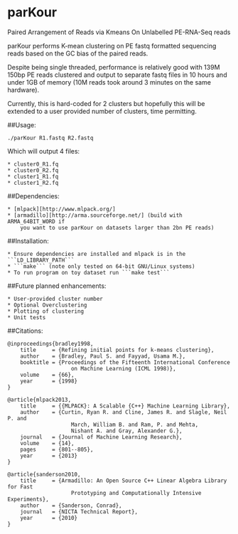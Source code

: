 # parKour
Paired Arrangement of Reads via Kmeans On Unlabelled PE-RNA-Seq reads

parKour performs K-mean clustering on PE fastq formatted sequencing reads based
on the GC bias of the paired reads.

Despite being single threaded, performance is relatively good with 139M 150bp PE
reads clustered and output to separate fastq files in 10 hours and under 1GB 
of memory (10M reads took around 3 minutes on the same hardware).

Currently, this is hard-coded for 2 clusters but hopefully this will be extended
to a user provided number of clusters, time permitting.

##Usage:
```
./parKour R1.fastq R2.fastq
```

Which will output 4 files:

```
* cluster0_R1.fq
* cluster0_R2.fq
* cluster1_R1.fq
* cluster1_R2.fq
```

##Dependencies:

    * [mlpack][http://www.mlpack.org/]
    * [armadillo][http://arma.sourceforge.net/] (build with ARMA_64BIT_WORD if 
        you want to use parKour on datasets larger than 2bn PE reads)

##Installation:

    * Ensure dependencies are installed and mlpack is in the ```LD_LIBRARY_PATH```
    * ```make``` (note only tested on 64-bit GNU/Linux systems)
    * To run program on toy dataset run ```make test```

##Future planned enhancements:

    * User-provided cluster number
    * Optional Overclustering
    * Plotting of clustering
    * Unit tests

##Citations:
```
@inproceedings{bradley1998,
    title     = {Refining initial points for k-means clustering},
    author    = {Bradley, Paul S. and Fayyad, Usama M.},
    booktitle = {Proceedings of the Fifteenth International Conference 
                    on Machine Learning (ICML 1998)},
    volume    = {66},
    year      = {1998}
}

@article{mlpack2013,
    title     = {{MLPACK}: A Scalable {C++} Machine Learning Library},
    author    = {Curtin, Ryan R. and Cline, James R. and Slagle, Neil P. and
                    March, William B. and Ram, P. and Mehta, 
                    Nishant A. and Gray, Alexander G.},
    journal   = {Journal of Machine Learning Research},
    volume    = {14},
    pages     = {801--805},
    year      = {2013}
}

@article{sanderson2010,
    title     = {Armadillo: An Open Source C++ Linear Algebra Library for Fast 
                    Prototyping and Computationally Intensive Experiments},
    author    = {Sanderson, Conrad},
    journal   = {NICTA Technical Report},
    year      = {2010}
}
```
